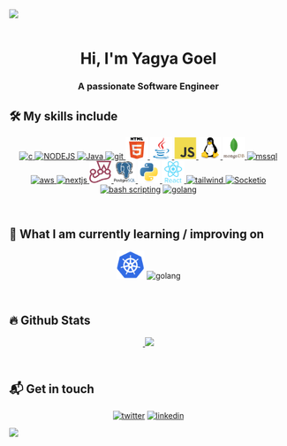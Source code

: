 <div>
<img align="center" src="https://i.imgur.com/4ASafy0.png">
</div>

<br>

<h1 align="center">Hi, I'm Yagya Goel</h1>
<h3 align="center">A passionate Software Engineer</h3>


## 🛠 My skills include 
<p align="center"> <a href="https://redis.io/" target="_blank" rel="noreferrer"> <img src="https://brandslogos.com/wp-content/uploads/images/large/redis-logo.png" alt="c" width="40" height="40"/> </a> <a href="https://nodejs.org" target="_blank" rel="noreferrer"> <img src="https://upload.wikimedia.org/wikipedia/commons/d/d9/Node.js_logo.svg" alt="NODEJS" width="40" height="40"/> </a>
<a href="https://www.typescriptlang.org/" target="_blank" rel="noreferrer"> <img src="https://logotyp.us/file/typescript.svg" alt="Java" width="40" height="40"/> </a> <a href="https://git-scm.com/" target="_blank" rel="noreferrer"> <img src="https://www.vectorlogo.zone/logos/git-scm/git-scm-icon.svg" alt="git" width="40" height="40"/> </a> <a href="https://www.w3.org/html/" target="_blank" rel="noreferrer"> <img src="https://raw.githubusercontent.com/devicons/devicon/master/icons/html5/html5-original-wordmark.svg" alt="html5" width="40" height="40"/> </a> <a href="https://www.java.com" target="_blank" rel="noreferrer"> <img src="https://raw.githubusercontent.com/devicons/devicon/master/icons/java/java-original.svg" alt="java" width="40" height="40"/> </a> <a href="https://developer.mozilla.org/en-US/docs/Web/JavaScript" target="_blank" rel="noreferrer"> <img src="https://raw.githubusercontent.com/devicons/devicon/master/icons/javascript/javascript-original.svg" alt="javascript" width="40" height="40"/> </a> <a href="https://www.linux.org/" target="_blank" rel="noreferrer"> <img src="https://raw.githubusercontent.com/devicons/devicon/master/icons/linux/linux-original.svg" alt="linux" width="40" height="40"/> </a> <a href="https://www.mongodb.com/" target="_blank" rel="noreferrer"> <img src="https://raw.githubusercontent.com/devicons/devicon/master/icons/mongodb/mongodb-original-wordmark.svg" alt="mongodb" width="40" height="40"/> </a> <a href="https://docker.com" target="_blank" rel="noreferrer"> <img src="https://cdn4.iconfinder.com/data/icons/logos-and-brands/512/97_Docker_logo_logos-512.png" alt="mssql" width="40" height="40"/> </a> <a href="https://aws.amazon.com/" target="_blank" rel="noreferrer"> <img src="https://logos-world.net/wp-content/uploads/2021/08/Amazon-Web-Services-AWS-Logo.png" alt="aws" width="55" height="40"/> </a> <a href="https://nextjs.org/" target="_blank" rel="noreferrer"> <img src="https://imgs.search.brave.com/hOXHjsHEaEm2Bw5HYTfKBpYlTscAZEz0Djit6KAoGhU/rs:fit:32:32:1:0/g:ce/aHR0cDovL2Zhdmlj/b25zLnNlYXJjaC5i/cmF2ZS5jb20vaWNv/bnMvY2ExYWM3ZjNi/YmYyMjJmZGJhZGE5/Y2JjYjgxZmY1YmM1/Y2M0YzRiNTFhMWQ4/N2ZiMzM4NGZmNThi/OWIwY2IzYS9uZXh0/anMub3JnLw" alt="nextjs" width="40" height="40"/> </a> <a href="https://jestjs.io" target="_blank" rel="noreferrer"> <img src="https://github.com/devicons/devicon/blob/master/icons/jest/jest-plain.svg" alt="nodejs" width="40" height="40"/> </a> <a href="https://www.postgresql.org" target="_blank" rel="noreferrer"> <img src="https://raw.githubusercontent.com/devicons/devicon/master/icons/postgresql/postgresql-original-wordmark.svg" alt="postgresql" width="40" height="40"/> </a> <a href="https://www.python.org" target="_blank" rel="noreferrer"> <img src="https://raw.githubusercontent.com/devicons/devicon/master/icons/python/python-original.svg" alt="python" width="40" height="40"/> </a> <a href="https://reactjs.org/" target="_blank" rel="noreferrer"> <img src="https://raw.githubusercontent.com/devicons/devicon/master/icons/react/react-original-wordmark.svg" alt="react" width="40" height="40"/> </a> <a href="https://tailwindcss.com/" target="_blank" rel="noreferrer"> <img src="https://www.vectorlogo.zone/logos/tailwindcss/tailwindcss-icon.svg" alt="tailwind" width="40" height="40"/> </a>
<a href="https://socket.io/" target="_blank" rel="noreferrer"> <img src="https://uxwing.com/wp-content/themes/uxwing/download/brands-and-social-media/socket-io-icon.png" alt="Socketio" width="40" height="40"/> </a>
  <a href="https://gnu.org" target="_blank" rel="noreferrer">  <img src="https://upload.wikimedia.org/wikipedia/commons/8/82/Gnu-bash-logo.svg" alt="bash scripting" width="40" height="40" logo" title="BASH" height="50" /></a>
     <a href="https://go.dev" target="_blank" rel="noreferrer">  <img src="https://imgs.search.brave.com/KMfL1FeoSi71TAAcxfVYbbF5s7R5B5-QxKrwHmmJKGg/rs:fit:32:32:1:0/g:ce/aHR0cDovL2Zhdmlj/b25zLnNlYXJjaC5i/cmF2ZS5jb20vaWNv/bnMvYzJmMGQ0MDEy/MGNmMDk0YWQwNWRl/MjY3NzY4MzFkOGYy/YWFiMDFlMTExNDZj/MDUzZDgyNTNjMjUy/ODFlZTY2Yy9nby5k/ZXYv" alt="golang" width="40" height="40" logo" title="GOLANG" height="50" /></a>
</p>

<br/>

## 📖  What I am currently learning / improving on
<p align="center">


  <img src="https://github.com/kubernetes/kubernetes/blob/master/logo/logo_with_border.svg" alt="K8 Logo" title="K8" height="50">
<img src="https://imgs.search.brave.com/KMfL1FeoSi71TAAcxfVYbbF5s7R5B5-QxKrwHmmJKGg/rs:fit:32:32:1:0/g:ce/aHR0cDovL2Zhdmlj/b25zLnNlYXJjaC5i/cmF2ZS5jb20vaWNv/bnMvYzJmMGQ0MDEy/MGNmMDk0YWQwNWRl/MjY3NzY4MzFkOGYy/YWFiMDFlMTExNDZj/MDUzZDgyNTNjMjUy/ODFlZTY2Yy9nby5k/ZXYv" alt="golang"  title="Golang" height="50"/>

 </p>
 
<br/>
 
## 🔥 Github Stats

<p  align="center"> 
<a href="https://github.com/yagyagoel1">
  <img height="180em" src="https://github-readme-stats-sigma-five.vercel.app/api?username=yagyagoel1&show_icons=true&theme=algolia&include_all_commits=true&count_private=true" alt=""/>
  <img height="180em" src="https://github-readme-stats-sigma-five.vercel.app/api/top-langs/?username=yagyagoel1&theme=algolia&hide=c%2B%2B&layout=compact"/>
</a>
</p>
<br>

## 📬 Get in touch

<p align="center">
<a href="https://twitter.com/Yagyagoel" target="blank"><img align="center" src="https://raw.githubusercontent.com/rahuldkjain/github-profile-readme-generator/master/src/images/icons/Social/twitter.svg" alt="twitter" height="30" width="40" /></a>
<a href="https://linkedin.com/in/yagyagoel/" target="blank"><img align="center" src="https://raw.githubusercontent.com/rahuldkjain/github-profile-readme-generator/master/src/images/icons/Social/linked-in-alt.svg" alt="linkedin" height="30" width="40" /></a>
   


<br>


![](https://komarev.com/ghpvc/?username=yagyagoel1)

  
